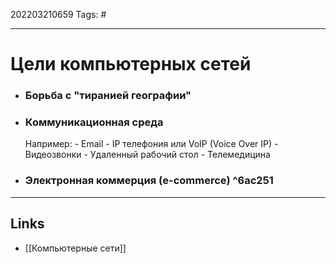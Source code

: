 202203210659
Tags: #

---

# Цели компьютерных сетей

- ### Борьба с **"тиранией географии"**
- ### Коммуникационная среда
	Например:
		- Email
		- IP телефония или VoIP (Voice Over IP)
		- Видеозвонки
		- Удаленный рабочий стол
		- Телемедицина
- ### Электронная коммерция (e-commerce) ^6ac251

---
## Links
-  [[Компьютерные сети]] 
